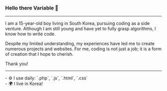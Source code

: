 ### Hello there Variable 👋

<hr>

<p>
  I am a 15-year-old boy living in South Korea,
  pursuing coding as a side venture. 
  Although I am still young 
  and have yet to fully grasp algorithms, 
  I know how to write code.
</p>


Despite my limited understanding, 
my experiences have led me to 
create numerous projects and websites. 
For me, coding is not just a job; 
it is a form of creation that I hope to cherish.

Thank you!
<hr>
- ⚙️ I use daily: `.php`, `.js`, `.html`, `.css`
<br>
- 🌍 I live in Korea!

